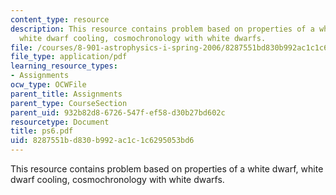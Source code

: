 ```yaml
---
content_type: resource
description: This resource contains problem based on properties of a white dwarf,
  white dwarf cooling, cosmochronology with white dwarfs.
file: /courses/8-901-astrophysics-i-spring-2006/8287551bd830b992ac1c1c6295053bd6_ps6.pdf
file_type: application/pdf
learning_resource_types:
- Assignments
ocw_type: OCWFile
parent_title: Assignments
parent_type: CourseSection
parent_uid: 932b82d8-6726-547f-ef58-d30b27bd602c
resourcetype: Document
title: ps6.pdf
uid: 8287551b-d830-b992-ac1c-1c6295053bd6
---
```

This resource contains problem based on properties of a white dwarf, white dwarf cooling, cosmochronology with white dwarfs.

